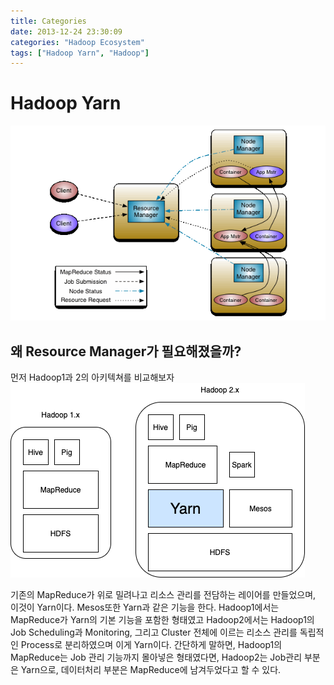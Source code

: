 ```yaml
---
title: Categories
date: 2013-12-24 23:30:09
categories: "Hadoop Ecosystem"
tags: ["Hadoop Yarn", "Hadoop"]
---
```


# Hadoop Yarn
![Yarn architecture](../images/yarn_architecture.gif)

## 왜 Resource Manager가 필요해졌을까?
먼저 Hadoop1과 2의 아키텍쳐를 비교해보자
![Hadoop architecture comparison](../images/hadoop1_2_comparison.png)

기존의 MapReduce가 위로 밀려나고 리소스 관리를 전담하는 레이어를 만들었으며, 이것이 Yarn이다. Mesos또한 Yarn과 같은 기능을 한다.
Hadoop1에서는 MapReduce가 Yarn의 기본 기능을 포함한 형태였고 Hadoop2에서는 Hadoop1의 Job Scheduling과 Monitoring, 그리고 Cluster 전체에 이르는 리소스 관리를 독립적인 Process로 분리하였으며 이게 Yarn이다. 간단하게 말하면, Hadoop1의 MapReduce는 Job 관리 기능까지 몰아넣은 형태였다면, Hadoop2는 Job관리 부분은 Yarn으로, 데이터처리 부분은 MapReduce에 남겨두었다고 할 수 있다.

